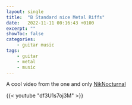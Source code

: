 ```yaml
---
layout: single
title:  "B Standard nice Metal Riffs"
date:   2022-11-11 00:16:43 +0100
excerpt: ""
showToc: false
categories: 
    - guitar music
tags:
    - guitar 
    - metal 
    - music
---
```


A cool video from the one and only [NikNocturnal](https://www.twitch.tv/niknocturnal)


{{< youtube "df3U1s7oj3M" >}}
